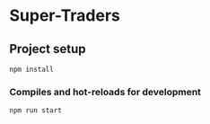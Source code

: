 # Super-Traders
## Project setup
```
npm install
```

### Compiles and hot-reloads for development
```
npm run start
